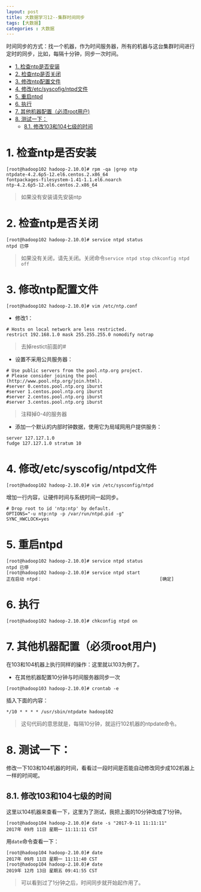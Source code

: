 ```yaml
---
layout: post
title: 大数据学习12--集群时间同步
tags: [大数据]
categories : 大数据
---
```


时间同步的方式：找一个机器，作为时间服务器，所有的机器与这台集群时间进行定时的同步，比如，每隔十分钟，同步一次时间。

<!-- TOC -->

- [1. 检查ntp是否安装](#1-检查ntp是否安装)
- [2. 检查ntp是否关闭](#2-检查ntp是否关闭)
- [3. 修改ntp配置文件](#3-修改ntp配置文件)
- [4. 修改/etc/syscofig/ntpd文件](#4-修改etcsyscofigntpd文件)
- [5. 重启ntpd](#5-重启ntpd)
- [6. 执行](#6-执行)
- [7. 其他机器配置（必须root用户)](#7-其他机器配置必须root用户)
- [8. 测试一下：](#8-测试一下)
    - [8.1. 修改103和104七级的时间](#81-修改103和104七级的时间)

<!-- /TOC -->

# 1. 检查ntp是否安装

```
[root@hadoop102 hadoop-2.10.0]# rpm -qa |grep ntp
ntpdate-4.2.6p5-12.el6.centos.2.x86_64
fontpackages-filesystem-1.41-1.1.el6.noarch
ntp-4.2.6p5-12.el6.centos.2.x86_64
```
> 如果没有安装请先安装ntp

# 2. 检查ntp是否关闭

```
[root@hadoop102 hadoop-2.10.0]# service ntpd status
ntpd 已停
```
> 如果没有关闭，请先关闭。关闭命令`service ntpd stop` `chkconfig ntpd off`

# 3. 修改ntp配置文件

```
[root@hadoop102 hadoop-2.10.0]# vim /etc/ntp.conf 
```

* 修改1：
```
# Hosts on local network are less restricted.
restrict 192.168.1.0 mask 255.255.255.0 nomodify notrap
```
> 去掉restict前面的#

* 设置不采用公共服务器：
```
# Use public servers from the pool.ntp.org project.
# Please consider joining the pool (http://www.pool.ntp.org/join.html).
#server 0.centos.pool.ntp.org iburst
#server 1.centos.pool.ntp.org iburst
#server 2.centos.pool.ntp.org iburst
#server 3.centos.pool.ntp.org iburst
```
> 注释掉0-4的服务器

* 添加一个默认的内部时钟数据，使用它为局域网用户提供服务：

```
server 127.127.1.0
fudge 127.127.1.0 stratum 10
```

# 4. 修改/etc/syscofig/ntpd文件

```
[root@hadoop102 hadoop-2.10.0]# vim /etc/sysconfig/ntpd
```

增加一行内容，让硬件时间与系统时间一起同步。
```
# Drop root to id 'ntp:ntp' by default.
OPTIONS="-u ntp:ntp -p /var/run/ntpd.pid -g"
SYNC_HWCLOCK=yes
```

# 5. 重启ntpd

```
[root@hadoop102 hadoop-2.10.0]# service ntpd status
ntpd 已停
[root@hadoop102 hadoop-2.10.0]# service ntpd start
正在启动 ntpd：                                            [确定]
```

# 6. 执行

```
[root@hadoop102 hadoop-2.10.0]# chkconfig ntpd on
```

# 7. 其他机器配置（必须root用户)

在103和104机器上执行同样的操作：这里就以103为例了。

* 在其他机器配置10分钟与时间服务器同步一次
```
[root@hadoop103 hadoop-2.10.0]# crontab -e
```

插入下面的内容：
```
*/10 * * * * /usr/sbin/ntpdate hadoop102
```
> 这句代码的意思就是，每隔10分钟，就运行102机器的ntpdate命令。


# 8. 测试一下：

修改一下103和104机器的时间，看看过一段时间是否能自动修改同步成102机器上一样的时间呢。

## 8.1. 修改103和104七级的时间

这里以104机器来查看一下，这里为了测试，我把上面的10分钟改成了1分钟。
```
[root@hadoop104 hadoop-2.10.0]# date -s "2017-9-11 11:11:11"
2017年 09月 11日 星期一 11:11:11 CST
```

用`date`命令查看一下：
```
[root@hadoop104 hadoop-2.10.0]# date
2017年 09月 11日 星期一 11:11:40 CST
[root@hadoop104 hadoop-2.10.0]# date
2019年 12月 13日 星期五 09:41:55 CST
```
> 可以看到过了1分钟之后，时间同步就开始起作用了。




